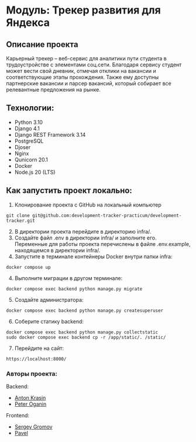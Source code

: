 # Модуль: Трекер развития для Яндекса

## **Описание проекта**
Карьерный трекер – веб-сервис для аналитики пути студента в трудоустройстве с элементами соц.сети. Благодаря сервису студент может вести свой дневник, отмечая отклики на вакансии и соответствующие этапы прохождения. Также ему доступны партнерские вакансии и парсер вакансий, который собирает все релевантные предложения на рынке.

## Технологии:
- Python 3.10
- Django 4.1
- Django REST Framework 3.14
- PostgreSQL
- Djoser
- Nginx
- Qunicorn 20.1
- Docker
- Node.js 20 (LTS)

## Как запустить проект локально:

1. Клонирование проекта с GitHub на локальный компьютер
```
git clone git@github.com:development-tracker-practicum/development-tracker.git
```
2. В директории проекта перейдите в директорию infra/.
3. Создайте файл .env в директории infra/ и заполните его. Переменные для работы проекта перечислены в файле .env.example, находящемся в директории infra/.
3. Запустите в терминале контейнеры Docker внутри папки infra:
```
docker compose up
``` 
4. Выполните миграции в другом терминале:
```
docker compose exec backend python manage.py migrate
```
5. Создайте администратора:
```
docker compose exec backend python manage.py createsuperuser
```
6. Соберите статику backend:
```
docker compose exec backend python manage.py collectstatic
sudo docker compose exec backend cp -r /app/static/. /static/
```
7. Перейдите на сайт:
```
https://localhost:8000/
```

### Авторы проекта:

Backend:
- [Anton Krasin](https://github.com/KrasinAD)
- [Peter Oganin](https://github.com/NECROshizo)

Frontend:
- [Sergey Gromov](https://github.com/LoONeyXx)
- [Pavel](https://github.com/rakleed)

